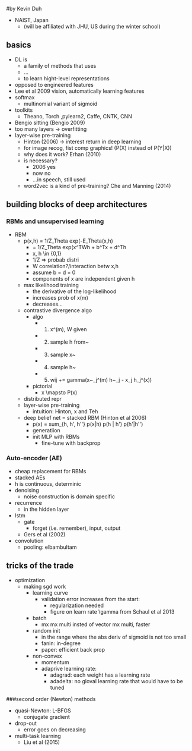 #by Kevin Duh
  * NAIST, Japan
    * (will be affiliated with JHU, US during the winter school)

## basics
* DL is
  * a family of methods that uses
  * ...
  * to learn hight-level representations
* opposed to engineered features
* Lee et al 2009 vision, automatically learning features
* softmax
  * multinomial variant of sigmoid
* toolkits
  * Theano, Torch ,pylearn2, Caffe, CNTK, CNN
* Bengio sitting (Bengio 2009)
* too many layers -> overfitting
* layer-wise pre-training
  * Hinton (2006) -> interest return in deep learning
  * for image recog, fist comp graphics! (P(X) instead of P(Y|X))
  * why does it work? Erhan (2010)
  * is necessary?
    * 2006 yes
    * now no
    * ...in speech, still used
  * word2vec is a kind of pre-training? Che and Manning (2014)

## building blocks of deep architectures
### RBMs and unsupervised learning
* RBM
  * p(x,h) = 1/Z_Theta exp(-E_Theta(x,h)
       * = 1/Z_Theta exp(x^TWh + b^Tx + d^Th
     * x, h \in {0,1}
     * 1/Z => probab distri
     * W correlation?/interaction betw x,h
     * assume b = d = 0
     * components of x are independent given h
  * max likelihood training
    * the derivative of the log-likelihood
    * increases prob of x(m)
    * decreases...
  * contrastive divergence algo
    * algo
      * 1. x^(m), W given
      * 2. sample h from~
      * 3. sample x~
      * 4. sample h~
      * 5. wij += gamma(x~_j^(m) h~_j - x_j h_j^(x))
    * pictorial
      * x \mapsto P(x)
  * distributed repr
  * layer-wise pre-training
    * intuition: Hinton, x and Teh
  * deep belief net = stacked RBM (Hinton et al 2006)
    * p(x) = sum_{h, h', h''} p(x|h) p(h | h') p(h'|h'')
    * generatiion
    * init MLP with RBMs
      * fine-tune with backprop

### Auto-encoder (AE)
  * cheap replacement for RBMs
  * stacked AEs
  * h is continuous, determinic
  * denoising
    * noise construction is domain specific
  * recurrence
    * in the hidden layer
  * lstm
    * gate
      * forget (i.e. remember), input, output
    * Gers et al (2002)
  * convolution
    * pooling: elbambultam

## tricks of the trade
* optimization
  * making sgd work
    * learning curve
      * validation error increases from the start:
        * regularization needed
        * figure on learn rate \gamma from Schaul et al 2013
    * batch
      * mx mx multi insted of vector mx multi, faster
    * random init
      * in the range where the abs deriv of sigmoid is not too small
      * fanin: in-degree
      * paper: efficient back prop
    * non-convex
      * momentum
      * adaprive learning rate:
        * adagrad: each weight has a learning rate
        * adadelta: no gloval learning rate that would have to be tuned

###second order (Newton) methods
* quasi-Newton: L-BFGS
  * conjugate gradient
* drop-out
  * error goes on decreasing
* multi-task learning
  * Liu et al (2015) 
